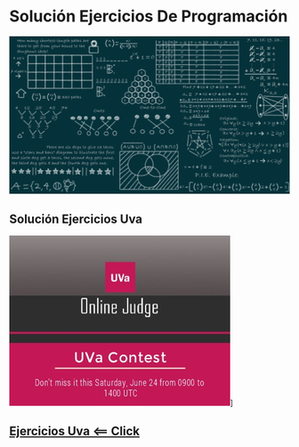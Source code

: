 # Solución Ejercicios De Programación
!["Imagen"](Docs/Img/Init.png)

## Solución Ejercicios Uva

<a href="UVA/Uva.md" rel="Juez virtual">![Foo](Docs/Img/Uva.jpg)]</a>

## [Ejercicios Uva <== Click](UVA/Uva.md)
